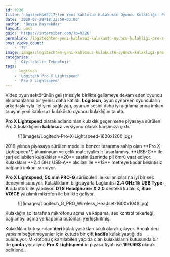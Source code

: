 ```yaml
---
id: 9226
title: 'Logitech&#8217;ten Yeni Kablosuz Kulaküstü Oyuncu Kulaklığı: Pro X Lightspeed'
date: '2020-07-28T18:33:50+03:00'
author: 'Beyza Bayrakdar'
layout: post
guid: 'https://intersiber.com/?p=9226'
permalink: /logitechten-yeni-kablosuz-kulakustu-oyuncu-kulakligi-pro-x-lightspeed/
post_views_count:
    - '72'
image: images/logitechten-yeni-kablosuz-kulakustu-oyuncu-kulakligi-pro-x-lightspeed.jpg
categories:
    - 'Giyilebilir Teknoloji'
tags:
    - logitech
    - 'Logitech Pro X Lightspeed'
    - 'Pro X Lightspeed'
---
```


Video oyun sektörünün gelişmesiyle birlikte gelişmeye devam eden oyuncu ekipmanlarına bir yenisi daha katıldı. **Logitech**, oyun oynarken oyuncuların arkadaşlarıyla iletişimi sağlayan, oyunun sesini daha iyi algılamalarına imkan tanıyan yeni kablosuz kulaküstü oyuncu kulaklığını tanıttı.

**Pro X Lightspeed** olarak adlandırılan kulaklık geçen sene piyasaya sürülen Pro X kulaklığının **kablosuz** versiyonu olarak karşımıza çıktı.

<figure class="wp-block-image size-large">![](images/Logitech-Pro-X-Lightspeed-1600x1200.jpg)</figure>2019 yılında piyasaya sürülen modelle benzer tasarıma sahip olan **Pro X Lightspeed**, alüminyum ve çelik materyallerle tasarlanmış. **USB-C** ile şarj edilebilen kulaklıklar **20** saatin üzerinde pil ömrü vaat ediyor. Kulaklıklar **2.4 GHz USB-A** alıcıları ile **13** metreye kadar kesintisiz bağlantı imkanı sunuyor.

**Pro X Lightspeed**, **50 mm PRO-G** sürücüleri ile kullanıcılarına iyi bir ses deneyimi sunuyor. Kulaklıkların bilgisayarla bağlantısı  **2.4 GHz**‘lik **USB Type-A** adaptörü ile yapılıyor. **DTS Headphone: X 2.0** destekli kulaklık, **Blue VO!CE** yazılımlı mikrofon ile birlikte geliyor.

<figure class="wp-block-image size-large">![](images/Logitech_G_PRO_Wireless_Headset-1600x1048.jpg)</figure>Kulaklığın sol tarafına mikrofonu açma ve kapama, ses kontrol tekerleği, bağlantıyı açma ve kapama butonları yerleştirilmiş.

Kulaklıklar kutusundan **deri** kulak yastıkları takılı olarak çıkıyor. Ancak deri yapısını beğenmeyenler için kutuda bir çift **kadife** kulak yastığı da bulunuyor. Mikrofonu çıkartılabilen yapıda olan kulaklıkların kutusunda bir de **çanta** yer alıyor. **Pro X Lightspeed**‘in piyasa fiyatı ise **199.99$** olarak belirlendi.